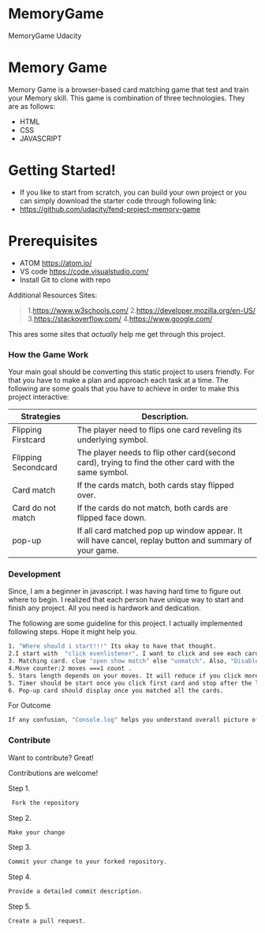 # MemoryGame
MemoryGame Udacity
# Memory Game


Memory Game is a browser-based card matching game that test and train your Memory skill. This game is combination of three technologies. They are as follows:

  - HTML
  - CSS
  - JAVASCRIPT

# Getting Started!

  - If you like to start from scratch, you can build your own project or you can simply download the starter code through following link:
  - https://github.com/udacity/fend-project-memory-game


# Prerequisites
  - ATOM https://atom.io/
  - VS code https://code.visualstudio.com/
  - Install Git to clone with repo

Additional Resources Sites:

> 1.https://www.w3schools.com/
> 2.https://developer.mozilla.org/en-US/
> 3.https://stackoverflow.com/
> 4.https://www.google.com/


This ares some sites that  *actually* help me get through this project.

### How the Game Work

Your main goal should be converting this static project to users friendly. For that you have to make a plan and approach each task at a time. The following are some goals that you have to achieve in order to make this project interactive:

| Strategies | Description. |
| ------ | ------ |
| Flipping Firstcard| The player need to flips one card reveling its underlying symbol. |
| Flipping Secondcard| The player needs to flip other card(second card), trying to find the other card with the same symbol. |
| Card match  | If the cards match, both cards stay flipped over.|
|Card do not match | If the cards do not match, both cards are flipped face down. |
| pop-up | If all card matched pop up window appear. It will have cancel, replay button and summary of your game. |





### Development

Since, I am a beginner in javascript. I was having hard time to figure out where to begin. I realized that each person have unique way to start and finish any project.  All you need is hardwork and dedication. 

The following are some guideline for this project. I actually implemented following steps. Hope it might help you.

```sh
1. "Where should i start!!!" Its okay to have that thought.
2.I start with  "click evenlistener". I want to click and see each card.
3. Matching card. clue "open show match" else "unmatch". Also, "Disable" for double click. 
4.Move counter:2 moves ===1 count .
5. Stars length depends on your moves. It will reduce if you click more cards.
5. Timer should be start once you click first card and stop after the last click.
6. Pop-up card should display once you matched all the cards.
```

For Outcome

```sh
If any confusion, "Console.log" helps you understand overall picture of your code.

```




### Contribute

Want to contribute? Great!

 Contributions are welcome!

Step 1.
```sh
 Fork the repository
```

Step 2.
```sh
Make your change
```

Step 3.
```sh
Commit your change to your forked repository.
```
Step 4.
```sh
Provide a detailed commit description.
```
Step 5.
```sh
Create a pull request.
```










